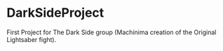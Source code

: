 DarkSideProject
===============

First Project for The Dark Side group (Machinima creation of the Original Lightsaber fight).

